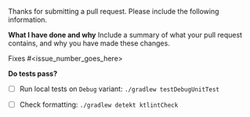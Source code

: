 Thanks for submitting a pull request. Please include the following information.

**What I have done and why**
Include a summary of what your pull request contains, and why you have made these changes.

Fixes #<issue_number_goes_here>

**Do tests pass?**
- [ ] Run local tests on `Debug` variant: `./gradlew testDebugUnitTest`
- [ ] Check formatting: `./gradlew detekt ktlintCheck`



